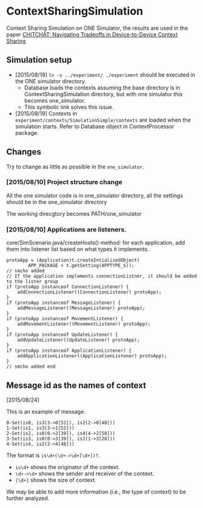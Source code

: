 # ContextSharingSimulation
Context Sharing Simulation on ONE Simulator, the results are used in the paper [CHITCHAT: Navigating Tradeoffs in Device-to-Device Context Sharing](https://www.researchgate.net/publication/287249098_CHITCHAT_Navigating_Tradeoffs_in_Device-to-Device_Context_Sharing)

## Simulation setup
* [2015/08/19] `ln -s ../experiment/ ./experiment` should be executed in the ONE simulator directory.
    * Database loads the contexts assuming the base directory is in ContextSharingSimulation directory, but with one simulator this becomes one_simulator.
    * This symbolic link solves this issue. 
* [2015/08/19] Contexts in `experiment/contexts/SimulationSimple/contexts` are loaded when the simulation starts. Refer to Database object in ContextProcessor package.

## Changes

Try to change as little as possible in the `one_simulator`.

### [2015/08/10] Project structure change

All the one simulator code is in one_simulator directory, all the settings should be in the one_simulator directory

The working direcgtory becomes PATH/one_simulator

### [2015/08/10] Applications are listeners.

core/SimScenario.java/createHosts() method: for each application, add them into listener list based on what types it implements.

    protoApp = (Application)t.createIntializedObject(
            APP_PACKAGE + t.getSetting(APPTYPE_S));
    // smcho added
    // If the application implements connectionListner, it should be added to the lister group
    if (protoApp instanceof ConnectionListener) {
        addConnectionListener((ConnectionListener) protoApp);
    }
    if (protoApp instanceof MessageListener) {
        addMessageListener((MessageListener) protoApp);
    }
    if (protoApp instanceof MovementListener) {
        addMovementListener((MovementListener) protoApp);
    }
    if (protoApp instanceof UpdateListener) {
        addUpdateListener((UpdateListener) protoApp);
    }
    if (protoApp instanceof ApplicationListener) {
        addApplicationListener((ApplicationListener) protoApp);
    }
    // smcho added end

## Message id as the names of context
[2015/08/24]

This is an example of message.

    0-Set(is0, is3(3->0[52]), is2(2->0[48]))
    1-Set(is1, is3(3->1[52]))
    2-Set(is2, is0(0->2[39]), is4(4->2[58]))
    3-Set(is3, is0(0->3[39]), is1(1->3[28]))
    4-Set(is4, is2(2->4[48]))
    
The format is `is\d+(\d+->\d+[\d+])?`. 

* `is\d+` shows the originator of the context.
* `\d+->\d+` shows the sender and receiver of the context.
* `[\d+]` shows the size of context.

We may be able to add more information (i.e., the type of context) to be further analyzed. 
